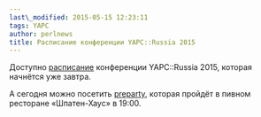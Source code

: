 ```yaml
---
last\_modified: 2015-05-15 12:23:11
tags: YAPC
author: perlnews
title: Расписание конференции YAPC::Russia 2015
---
```


Доступно [расписание](http://event.yapcrussia.org/yr2015/schedule) конференции
YAPC::Russia 2015, которая начнётся уже завтра.

А сегодня можно посетить
[preparty](http://event.yapcrussia.org/yr2015/talk/327), которая пройдёт в
пивном ресторане «Шпатен-Хаус» в 19:00.
